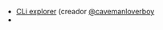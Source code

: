 - [CLi explorer](https://github.com/cavemanloverboy/sol/tree/main)
  (creador [@cavemanloverboy](https://github.com/cavemanloverboy)
- 
